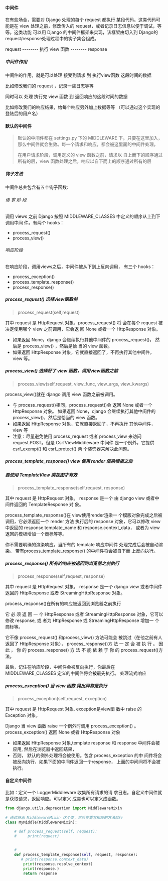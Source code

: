 #### 中间件 

在有些场合，需要对 Django 处理的每个 request 都执行 某段代码。这类代码可能是在 view 处理之前，修改传入的 request，或者记录日志信息以便于调试，等等。这类功能 可以用 Django 的中间件框架来实现，该框架由切入到 Django的request/response处理过程中的钩子集合组成。 

request -------- 执行 view 函数 -------- response 

##### 中间件作用

中间件的作用，就是可以处理 接受到请求 到 执行view函数 这段时间的数据

比如修改我们的 request ，记录一些日志等等

同时可以 处理 执行完 view 函数 到 返回响应的这段时间的数据

比如修改我们的响应结果，给每个响应另外加上数据等等 （可以通过这个实现的登陆后的用户名）



#### 默认的中间件

> 默认的中间件都在 settings.py 下的 MIDDLEWARE 下。只要在这里加入，那么中间件就会生效。每一个请求和响应，都会被这里面的中间件处理。
>
> 在用户请求阶段，调用定义的 view 函数之前，请求以 自上而下的顺序通过所有的层，view 函数处理之后，响应以自下而上的顺序通过所有的层



##### 钩子方法

中间件总共包含有五个钩子函数:

###### 请 求 阶 段 

调用 views 之前 Django 按照 MIDDLEWARE_CLASSES 中定义的顺序从上到下调用中间 件。有两个 hooks： 

- process_request() 
- process_view()

###### 响应阶段

在响应阶段，调用views之后，中间件被从下到上反向调用， 有三个 hooks： 

- process_exception() 
- process_template_response() 
- process_response() 



##### process_request()   选择view函数前

> process_request(self,request)

其中 request 是 HttpRequest 对象，process_request() 将 会在每个 request 被决定使用哪个 view 之前调用，它会返 回 None 或者一个 HttpResponse 对象。 

- 如果返回 None，django 会继续执行其他中间件的 process_request()， 然后是 process_view() ，然后是恰 当的 view 函数。
- 如果返回 HttpResponse 对象，它就直接返回了，不再执行其他中间件，view 等。 



##### process_view()   选择好了 view 函数，调用view函数之前

> process_view(self,request, view_func, view_args, view_kwargs) 

process_view()就在 django 调用 view 函数之前被调用。 

- 与 process_request()相同，process_request()会 返回 None 或者一个 HttpResponse 对象。 如果返回 None，django 会继续执行其他中间件的 process_view()，然后是恰当的 view 函数。 
- 如果返回 HttpResponse 对象，它就直接返回了，不再执行 其他中间件，view 等
- 注意：尽量避免使用 process_request 或者 process_view 来访问 request.POST。但是 CsrfViewMiddleware 中间件 是一个例外，它提供 csrf_exempt() 和 csrf_protect() 两 个装饰器来解决此问题。 



#####  process_template_response()   view 使用 render 渲染模板之后   

##### 要使用 TemplateView 类视图才有效

> process_template_response(self,request, response) 

其中 request 是 HttpRequest 对象， response 是一个 由 django view 或者中间件返回的 TemplateResponse 对 象。 

process_template_response()在 view使用render渲染一 个模版对象完成之后被调用，它必须返回一个 render 方法 执行后的 response 对象，它可以修改 view 中返回的 response.template_name 和 response.context_data， 或者为 view 返回的模板增加一个商标等等。 

你不需要明确的渲染响应，当所有的 template 响应中间件 处理完成后会被自动渲染。 带有process_template_response() 的中间件将会被自下而 上反向执行。 

##### process_response()  所有的响应被返回到浏览器之前执行

> process_response(self,request, response)

其中 request 是 HttpRequest 对象， response 是一个 django view 或者中间件返回的 HttpResponse 或者 StreamingHttpResponse 对象。 

process_response()在所有的响应被返回到浏览器之前执行

它 必 须 返 回 一 个 HttpResponse 或者 StreamingHttpResponse 对象，它可以修改 response, 或 者为 HttpResponse 或 StreamingHttpResponse 增加一 个商标等。 

它不像 process_request() 和process_view() 方法可能会 被跳过（在他之前有人返回了 HttpResponse 对象）， process_response()方 法 一 定 会 被 执 行 。 因 此 ， 你 的 process_response() 方 法 不 能 依 赖 于 你 的 process_request()方法。 

最后，记住在响应阶段，中间件会被反向执行，你最后在 MIDDLEWARE_CLASSES 定义的中间件将会被最先执行。 处理流式响应 



#####  process_exception()  当 view 函数 抛出异常是执行 

> process_exception(self,request, exception) 

其中 request 是 HttpRequest 对象. exception是view函 数中 raise 的 Exception 对象。

Django 当 view 函数 raise 一个例外时调用 process_exception() 。process_exception() 返回 None 或者 HttpResponse 对象 

- 如果返回 HttpResponse 对象,template response 和 response 中间件会被应用, 然后在浏览器中返回结果，
- 否则， 默认的例外处理将会被使用。包含 process_exception 的中 间件将会被反向执行，如果下面的中间件返回一个response， 上面的中间间将不会被执行。 





#### 自定义中间件

比如：定义一个 LoggerMiddleware 收集所有请求的请
求日志。自定义中间件就是获取请求，返回响应。可以定义 成类也可以定义成函数。 

```python
from django.utils.deprecation import MiddlewareMixin
 
# 通过继承 MiddlewareMixin 这个类，然后在重写相应的方法就行
class MyMiddle(MiddlewareMixin):

    # def process_request(self, request):
    #     print(request)
	
    
    # 
    def process_template_response(self, request, response):
       # print(response.context_data)
        print(response.resolve_context)
        print(response.)
        return response




```

